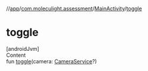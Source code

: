 //[app](../../../index.md)/[com.moleculight.assessment](../index.md)/[MainActivity](index.md)/[toggle](toggle.md)



# toggle  
[androidJvm]  
Content  
fun [toggle](toggle.md)(camera: [CameraService](../../com.moleculight.assessment.camera/-camera-service/index.md)?)  



